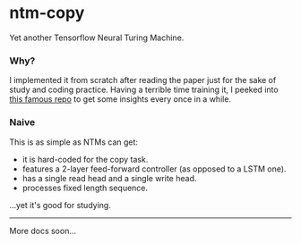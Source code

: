 # ntm-copy
Yet another Tensorflow Neural Turing Machine.

### Why?
I implemented it from scratch after reading the paper 
just for the sake of study and coding practice. 
Having a terrible time training it, I peeked into
[this famous repo](https://github.com/carpedm20/NTM-tensorflow) to
get some insights every once in a while.

### Naive
This is as simple as NTMs can get:
* it is hard-coded for the copy task.
* features a 2-layer feed-forward controller 
(as opposed to a LSTM one).
* has a single read head and a single write head.
* processes fixed length sequence.

...yet it's good for studying.

---
More docs soon...
